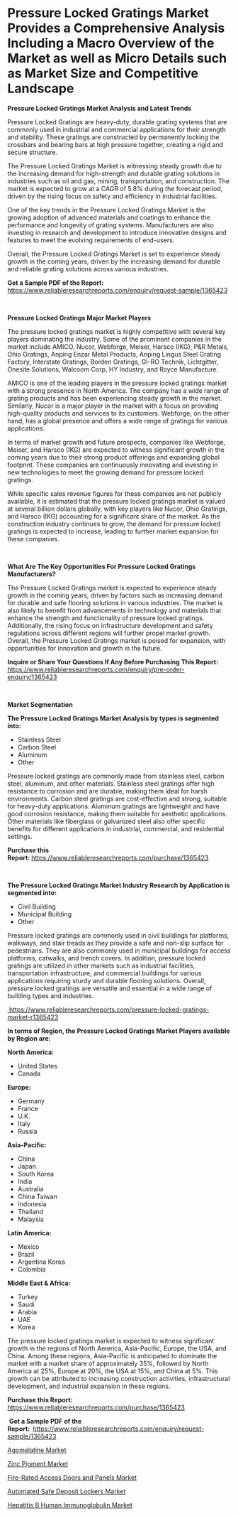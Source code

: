 <p><h1>Pressure Locked Gratings Market Provides a Comprehensive Analysis Including a Macro Overview of the Market as well as Micro Details such as Market Size and Competitive Landscape</h1></p><p><strong>Pressure Locked Gratings Market Analysis and Latest Trends</strong></p>
<p><p>Pressure Locked Gratings are heavy-duty, durable grating systems that are commonly used in industrial and commercial applications for their strength and stability. These gratings are constructed by permanently locking the crossbars and bearing bars at high pressure together, creating a rigid and secure structure.</p><p>The Pressure Locked Gratings Market is witnessing steady growth due to the increasing demand for high-strength and durable grating solutions in industries such as oil and gas, mining, transportation, and construction. The market is expected to grow at a CAGR of 5.8% during the forecast period, driven by the rising focus on safety and efficiency in industrial facilities.</p><p>One of the key trends in the Pressure Locked Gratings Market is the growing adoption of advanced materials and coatings to enhance the performance and longevity of grating systems. Manufacturers are also investing in research and development to introduce innovative designs and features to meet the evolving requirements of end-users.</p><p>Overall, the Pressure Locked Gratings Market is set to experience steady growth in the coming years, driven by the increasing demand for durable and reliable grating solutions across various industries.</p></p>
<p><strong>Get a Sample PDF of the Report:&nbsp;</strong> <a href="https://www.reliableresearchreports.com/enquiry/request-sample/1365423">https://www.reliableresearchreports.com/enquiry/request-sample/1365423</a></p>
<p>&nbsp;</p>
<p><strong>Pressure Locked Gratings Major Market Players</strong></p>
<p><p>The pressure locked gratings market is highly competitive with several key players dominating the industry. Some of the prominent companies in the market include AMICO, Nucor, Webforge, Meiser, Harsco (IKG), P&R Metals, Ohio Gratings, Anping Enzar Metal Products, Anping Lingus Steel Grating Factory, Interstate Gratings, Borden Gratings, GI-RO Technik, Lichtgitter, Onesite Solutions, Walcoom Corp, HY Industry, and Royce Manufacture.</p><p>AMICO is one of the leading players in the pressure locked gratings market with a strong presence in North America. The company has a wide range of grating products and has been experiencing steady growth in the market. Similarly, Nucor is a major player in the market with a focus on providing high-quality products and services to its customers. Webforge, on the other hand, has a global presence and offers a wide range of gratings for various applications.</p><p>In terms of market growth and future prospects, companies like Webforge, Meiser, and Harsco (IKG) are expected to witness significant growth in the coming years due to their strong product offerings and expanding global footprint. These companies are continuously innovating and investing in new technologies to meet the growing demand for pressure locked gratings.</p><p>While specific sales revenue figures for these companies are not publicly available, it is estimated that the pressure locked gratings market is valued at several billion dollars globally, with key players like Nucor, Ohio Gratings, and Harsco (IKG) accounting for a significant share of the market. As the construction industry continues to grow, the demand for pressure locked gratings is expected to increase, leading to further market expansion for these companies.</p></p>
<p>&nbsp;</p>
<p><strong>What Are The Key Opportunities For Pressure Locked Gratings Manufacturers?</strong></p>
<p><p>The Pressure Locked Gratings market is expected to experience steady growth in the coming years, driven by factors such as increasing demand for durable and safe flooring solutions in various industries. The market is also likely to benefit from advancements in technology and materials that enhance the strength and functionality of pressure locked gratings. Additionally, the rising focus on infrastructure development and safety regulations across different regions will further propel market growth. Overall, the Pressure Locked Gratings market is poised for expansion, with opportunities for innovation and growth in the future.</p></p>
<p><strong>Inquire or Share Your Questions If Any Before Purchasing This Report:</strong> <a href="https://www.reliableresearchreports.com/enquiry/pre-order-enquiry/1365423">https://www.reliableresearchreports.com/enquiry/pre-order-enquiry/1365423</a></p>
<p>&nbsp;</p>
<p><strong>Market Segmentation</strong></p>
<p><strong>The Pressure Locked Gratings Market Analysis by types is segmented into:</strong></p>
<p><ul><li>Stainless Steel</li><li>Carbon Steel</li><li>Aluminum</li><li>Other</li></ul></p>
<p><p>Pressure locked gratings are commonly made from stainless steel, carbon steel, aluminum, and other materials. Stainless steel gratings offer high resistance to corrosion and are durable, making them ideal for harsh environments. Carbon steel gratings are cost-effective and strong, suitable for heavy-duty applications. Aluminum gratings are lightweight and have good corrosion resistance, making them suitable for aesthetic applications. Other materials like fiberglass or galvanized steel also offer specific benefits for different applications in industrial, commercial, and residential settings.</p></p>
<p><strong>Purchase this Report:&nbsp;</strong><a href="https://www.reliableresearchreports.com/purchase/1365423">https://www.reliableresearchreports.com/purchase/1365423</a></p>
<p>&nbsp;</p>
<p><strong>The Pressure Locked Gratings Market Industry Research by Application is segmented into:</strong></p>
<p><ul><li>Civil Building</li><li>Municipal Building</li><li>Other</li></ul></p>
<p><p>Pressure locked gratings are commonly used in civil buildings for platforms, walkways, and stair treads as they provide a safe and non-slip surface for pedestrians. They are also commonly used in municipal buildings for access platforms, catwalks, and trench covers. In addition, pressure locked gratings are utilized in other markets such as industrial facilities, transportation infrastructure, and commercial buildings for various applications requiring sturdy and durable flooring solutions. Overall, pressure locked gratings are versatile and essential in a wide range of building types and industries.</p></p>
<p><a href="https://www.reliableresearchreports.com/pressure-locked-gratings-market-r1365423">&nbsp;https://www.reliableresearchreports.com/pressure-locked-gratings-market-r1365423</a></p>
<p><strong>In terms of Region, the Pressure Locked Gratings Market Players available by Region are:</strong></p>
<p>
    <p> <strong> North America: </strong>
        <ul>
            <li>United States</li>
            <li>Canada</li>
        </ul>
        </p> 
    <p> <strong> Europe: </strong>
        <ul>
            <li>Germany</li>
            <li>France</li>
            <li>U.K.</li>
            <li>Italy</li>
            <li>Russia</li>
        </ul>
        </p> 
    <p> <strong> Asia-Pacific: </strong>
        <ul>
            <li>China</li>
            <li>Japan</li>
            <li>South Korea</li>
            <li>India</li>
            <li>Australia</li>
            <li>China Taiwan</li>
            <li>Indonesia</li>
            <li>Thailand</li>
            <li>Malaysia</li>
        </ul>
        </p> 
    <p> <strong> Latin America: </strong>
        <ul>
            <li>Mexico</li>
            <li>Brazil</li>
            <li>Argentina Korea</li>
            <li>Colombia</li>
        </ul>
        </p> 
    <p> <strong> Middle East & Africa: </strong>
        <ul>
            <li>Turkey</li>
            <li>Saudi</li>
            <li>Arabia</li>
            <li>UAE</li>
            <li>Korea</li>
        </ul>
    </p>
    </p>
<p><p>The pressure locked gratings market is expected to witness significant growth in the regions of North America, Asia-Pacific, Europe, the USA, and China. Among these regions, Asia-Pacific is anticipated to dominate the market with a market share of approximately 35%, followed by North America at 25%, Europe at 20%, the USA at 15%, and China at 5%. This growth can be attributed to increasing construction activities, infrastructural development, and industrial expansion in these regions.</p></p>
<p><strong>Purchase this Report: </strong><a href="https://www.reliableresearchreports.com/purchase/1365423">https://www.reliableresearchreports.com/purchase/1365423</a></p>
<p>&nbsp;<strong>Get a Sample PDF of the Report:&nbsp;&nbsp;</strong><a href="https://www.reliableresearchreports.com/enquiry/request-sample/1365423">https://www.reliableresearchreports.com/enquiry/request-sample/1365423</a></p>
<p><strong></strong></p>
<p><p><a href="https://github.com/lukmanduiky01/Market-Research-Report-List-1/blob/main/agomelatine-market.md">Agomelatine Market</a></p><p><a href="https://www.linkedin.com/pulse/global-zinc-pigment-industry-research-report-competitive-i1fwe">Zinc Pigment Market</a></p><p><a href="https://issuu.com/reportprime-2/docs/fire-rated-access-doors-and-panels-market-size-203">Fire-Rated Access Doors and Panels Market</a></p><p><a href="https://issuu.com/reportprime-2/docs/automated-safe-deposit-lockers-market-size-2030.pp">Automated Safe Deposit Lockers Market</a></p><p><a href="https://github.com/theanastasiyah/Market-Research-Report-List-1/blob/main/hepatitis-b-human-immunoglobulin-market.md">Hepatitis B Human Immunoglobulin Market</a></p></p>